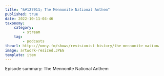 ```yaml
---
title: "&#127911; The Mennonite National Anthem"
published: true
date: 2022-10-11-04-46
taxonomy:
    category:
        - stream
    tag:
        - podcasts
theurl: https://omny.fm/shows/revisionist-history/the-mennonite-national-anthem
image: artwork-resized.JPEG
template: item
---
```


Episode summary: The Mennonite National Anthem
